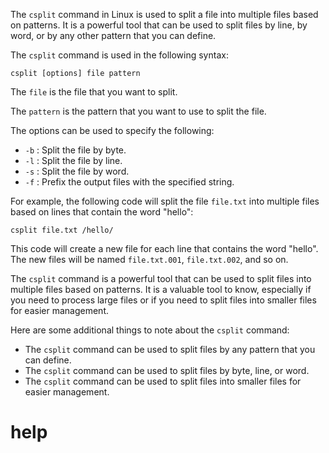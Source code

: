 The `csplit` command in Linux is used to split a file into multiple files based on patterns. It is a powerful tool that can be used to split files by line, by word, or by any other pattern that you can define.

The `csplit` command is used in the following syntax:

```
csplit [options] file pattern
```

The `file` is the file that you want to split.

The `pattern` is the pattern that you want to use to split the file.

The options can be used to specify the following:

* `-b` : Split the file by byte.
* `-l` : Split the file by line.
* `-s` : Split the file by word.
* `-f` : Prefix the output files with the specified string.

For example, the following code will split the file `file.txt` into multiple files based on lines that contain the word "hello":

```
csplit file.txt /hello/
```

This code will create a new file for each line that contains the word "hello". The new files will be named `file.txt.001`, `file.txt.002`, and so on.

The `csplit` command is a powerful tool that can be used to split files into multiple files based on patterns. It is a valuable tool to know, especially if you need to process large files or if you need to split files into smaller files for easier management.

Here are some additional things to note about the `csplit` command:

* The `csplit` command can be used to split files by any pattern that you can define.
* The `csplit` command can be used to split files by byte, line, or word.
* The `csplit` command can be used to split files into smaller files for easier management.


# help 

```

```

